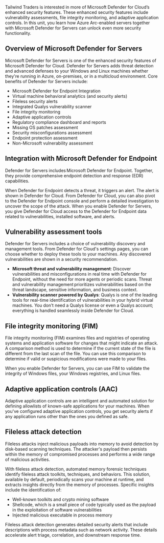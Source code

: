 Tailwind Traders is interested in more of Microsoft Defender for Cloud’s enhanced security features. These enhanced security features include vulnerability assessments, file integrity monitoring, and adaptive application controls. In this unit, you learn how Azure Arc-enabled servers together with Microsoft Defender for Servers can unlock even more security functionality.

## Overview of Microsoft Defender for Servers

Microsoft Defender for Servers is one of the enhanced security features of Microsoft Defender for Cloud. Defender for Servers adds threat detection and advanced defenses to your Windows and Linux machines whether they're running in Azure, on-premises, or in a multicloud environment. Core benefits of Defender for Servers include:

- Microsoft Defender for Endpoint Integration
- Virtual machine behavioral analytics (and security alerts)
- Fileless security alerts
- Integrated Qualys vulnerability scanner
- File integrity monitoring
- Adaptive application controls
- Regulatory compliance dashboard and reports
- Missing OS patches assessment
- Security misconfigurations assessment
- Endpoint protection assessment
- Non-Microsoft vulnerability assessment

## Integration with Microsoft Defender for Endpoint

Defender for Servers includes Microsoft Defender for Endpoint. Together, they provide comprehensive endpoint detection and response (EDR) capabilities.

When Defender for Endpoint detects a threat, it triggers an alert. The alert is shown in Defender for Cloud. From Defender for Cloud, you can also pivot to the Defender for Endpoint console and perform a detailed investigation to uncover the scope of the attack. When you enable Defender for Servers, you give Defender for Cloud access to the Defender for Endpoint data related to vulnerabilities, installed software, and alerts.

## Vulnerability assessment tools

Defender for Servers includes a choice of vulnerability discovery and management tools. From Defender for Cloud's settings pages, you can choose whether to deploy these tools to your machines. Any discovered vulnerabilities are shown in a security recommendation.

- **Microsoft threat and vulnerability management**: Discover vulnerabilities and misconfigurations in real time with Defender for Endpoint, without the need for more agents or periodic scans. Threat and vulnerability management prioritizes vulnerabilities based on the threat landscape, sensitive information, and business context.  
- **Vulnerability scanner powered by Qualys**: Qualys is one of the leading tools for real-time identification of vulnerabilities in your hybrid virtual machines. You don't need a Qualys license or even a Qualys account; everything is handled seamlessly inside Defender for Cloud.  

## File integrity monitoring (FIM)

File integrity monitoring (FIM) examines files and registries of operating systems and application software for changes that might indicate an attack. A comparison method is used to determine if the current state of the file is different from the last scan of the file. You can use this comparison to determine if valid or suspicious modifications were made to your files.

When you enable Defender for Servers, you can use FIM to validate the integrity of Windows files, your Windows registries, and Linux files.  

## Adaptive application controls (AAC)

Adaptive application controls are an intelligent and automated solution for defining allowlists of known-safe applications for your machines. When you've configured adaptive application controls, you get security alerts if any application runs other than the ones you defined as safe.

## Fileless attack detection

Fileless attacks inject malicious payloads into memory to avoid detection by disk-based scanning techniques. The attacker's payload then persists within the memory of compromised processes and performs a wide range of malicious activities.

With fileless attack detection, automated memory forensic techniques identify fileless attack toolkits, techniques, and behaviors. This solution, available by default, periodically scans your machine at runtime, and extracts insights directly from the memory of processes. Specific insights include the identification of:

- Well-known toolkits and crypto mining software
- Shellcode, which is a small piece of code typically used as the payload in the exploitation of software vulnerabilities
- Injected malicious executable in process memory

Fileless attack detection generates detailed security alerts that include descriptions with process metadata such as network activity. These details accelerate alert triage, correlation, and downstream response time.  
